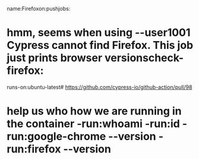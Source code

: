 name:Firefoxon:pushjobs:
# hmm, seems when using --user1001 Cypress cannot find Firefox. This job just prints browser versionscheck-firefox:
runs-on:ubuntu-latest# https://github.com/cypress-io/github-action/pull/98
# help us who how we are running in the container -run:whoami -run:id -run:google-chrome --version -run:firefox --version
